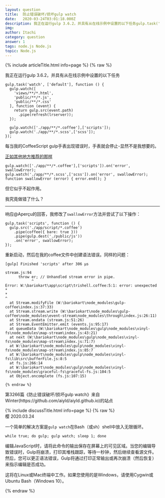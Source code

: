```yaml
---
layout: question
title:  防止错误破坏/损坏gulp watch
date:   2020-03-24T03:01:18.000Z
description: 我正在运行gulp 3.6.2，并具有从在线示例中设置的以下任务gulp.task('watch', \['default'\], function ()...
img: 
author: Itachi
category: question
answer: 1
tags: node.js Node.js
topic: Node.js
---
```

<div class="article-root">
  <div class="article">
    {% include articleTitle.html info=page %}
    {% raw %}
    <div class="article-content"><p><font style="vertical-align: inherit;"><font style="vertical-align: inherit;">我正在运行gulp 3.6.2，并具有从在线示例中设置的以下任务</font></font></p>

<pre><code>gulp.task('watch', ['default'], function () {<font></font>
  gulp.watch([<font></font>
    'views/**/*.html',        <font></font>
    'public/**/*.js',<font></font>
    'public/**/*.css'        <font></font>
  ], function (event) {<font></font>
    return gulp.src(event.path)<font></font>
      .pipe(refresh(lrserver));<font></font>
  });<font></font>
<font></font>
  gulp.watch(['./app/**/*.coffee'],['scripts']);<font></font>
  gulp.watch('./app/**/*.scss',['scss']);<font></font>
});<font></font>
</code></pre>

<p><font style="vertical-align: inherit;"><font style="vertical-align: inherit;">每当我的CoffeeScript gulp手表出现错误时，手表就会停止-显然不是我想要的。</font></font></p>

<p><a href="https://github.com/gulpjs/gulp/issues/71" rel="noreferrer"><font style="vertical-align: inherit;"><font style="vertical-align: inherit;">正如其他地方推荐的那样</font></font></a></p>

<pre><code>gulp.watch(['./app/**/*.coffee'],['scripts']).on('error', swallowError);<font></font>
gulp.watch('./app/**/*.scss',['scss']).on('error', swallowError);<font></font>
function swallowError (error) { error.end(); }<font></font>
</code></pre>

<p><font style="vertical-align: inherit;"><font style="vertical-align: inherit;">但它似乎不起作用。</font></font></p>

<p><font style="vertical-align: inherit;"><font style="vertical-align: inherit;">我究竟做错了什么？</font></font></p>

<hr>

<p><font style="vertical-align: inherit;"><font style="vertical-align: inherit;">响应@Aperçu的回答，我修改了</font></font><code>swallowError</code><font style="vertical-align: inherit;"><font style="vertical-align: inherit;">方法并尝试了以下操作：</font></font></p>

<pre><code>gulp.task('scripts', function () {<font></font>
  gulp.src('./app/script/*.coffee')<font></font>
    .pipe(coffee({ bare: true }))<font></font>
    .pipe(gulp.dest('./public/js'))<font></font>
    .on('error', swallowError);<font></font>
});<font></font>
</code></pre>

<p><font style="vertical-align: inherit;"><font style="vertical-align: inherit;">重新启动，然后在我的coffee文件中创建语法错误。</font><font style="vertical-align: inherit;">同样的问题：</font></font></p>

<pre><code>[gulp] Finished 'scripts' after 306 μs<font></font>
<font></font>
stream.js:94<font></font>
      throw er; // Unhandled stream error in pipe.<font></font>
            ^<font></font>
Error: W:\bariokart\app\script\trishell.coffee:5:1: error: unexpected *<font></font>
*<font></font>
^<font></font>
  at Stream.modifyFile (W:\bariokart\node_modules\gulp-coffee\index.js:37:33)<font></font>
  at Stream.stream.write (W:\bariokart\node_modules\gulp-coffee\node_modules\event-stream\node_modules\through\index.js:26:11)<font></font>
  at Stream.ondata (stream.js:51:26)<font></font>
  at Stream.EventEmitter.emit (events.js:95:17)<font></font>
  at queueData (W:\bariokart\node_modules\gulp\node_modules\vinyl-fs\node_modules\map-stream\index.js:43:21)<font></font>
  at next (W:\bariokart\node_modules\gulp\node_modules\vinyl-fs\node_modules\map-stream\index.js:71:7)<font></font>
  at W:\bariokart\node_modules\gulp\node_modules\vinyl-fs\node_modules\map-stream\index.js:85:7<font></font>
  at W:\bariokart\node_modules\gulp\node_modules\vinyl-fs\lib\src\bufferFile.js:8:5<font></font>
  at fs.js:266:14<font></font>
  at W:\bariokart\node_modules\gulp\node_modules\vinyl-fs\node_modules\graceful-fs\graceful-fs.js:104:5<font></font>
  at Object.oncomplete (fs.js:107:15)<font></font>
</code></pre></div>
    {% endraw %}
  </div>
  <p class="winter_mark">第3266篇《防止错误破坏/损坏gulp watch》来自Winter(https://github.com/aiyld/aiyld.github.io)的站点</p>
  <div class="discuss-wrapper">
    {% include discussTitle.html info=page %}
    {% raw %}
    <div class="discuss-list">
    <div class="discuss-item">
        <div class="discuss-parent">
          <div class="discuss-meta">
            <span class="discuss-user">樱</span>
            <span class="discuss-time">2020.03.24</span>
          </div>
          <div class="discuss-comment"><p><font style="vertical-align: inherit;"><font style="vertical-align: inherit;">一个简单的解决方案是</font></font><code>gulp watch</code><font style="vertical-align: inherit;"><font style="vertical-align: inherit;">在Bash（或sh）shell中</font><font style="vertical-align: inherit;">放入</font><font style="vertical-align: inherit;">无限循环。</font></font></p>

<p><code>while true; do gulp; gulp watch; sleep 1; done</code></p>

<p><font style="vertical-align: inherit;"><font style="vertical-align: inherit;">编辑JavaScript时，请将此命令的输出保存在屏幕上的可见区域。</font><font style="vertical-align: inherit;">当您的编辑导致错误时，Gulp将崩溃，打印其堆栈跟踪，等待一秒钟，然后继续查看源文件。</font><font style="vertical-align: inherit;">然后，您可以更正语法错误，Gulp将通过打印正常输出或再次崩溃（然后恢复）来指示编辑是否成功。</font></font></p>

<p><font style="vertical-align: inherit;"><font style="vertical-align: inherit;">这将在Linux或Mac终端中工作。</font><font style="vertical-align: inherit;">如果您使用的是Windows，请使用Cygwin或Ubuntu Bash（Windows 10）。</font></font></p></div>
        </div></div>
    </div>
    {% endraw %}
  </div>
<div>
